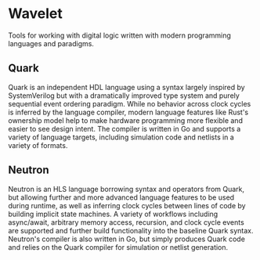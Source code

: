 # Wavelet
Tools for working with digital logic written with modern programming languages and paradigms.

## Quark

Quark is an independent HDL language using a syntax largely inspired by SystemVerilog but with a dramatically improved type system and purely sequential event ordering paradigm. While no behavior across clock cycles is inferred by the language compiler, modern language features like Rust's ownership model help to make hardware programming more flexible and easier to see design intent. The compiler is written in Go and supports a variety of language targets, including simulation code and netlists in a variety of formats.

## Neutron

Neutron is an HLS language borrowing syntax and operators from Quark, but allowing further and more advanced language features to be used during runtime, as well as inferring clock cycles between lines of code by building implicit state machines. A variety of workflows including async/await, arbitrary memory access, recursion, and clock cycle events are supported and further build functionality into the baseline Quark syntax. Neutron's compiler is also written in Go, but simply produces Quark code and relies on the Quark compiler for simulation or netlist generation.
